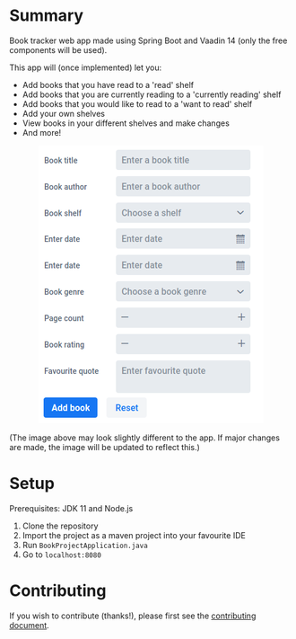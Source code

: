 # Summary

Book tracker web app made using Spring Boot and Vaadin 14 (only the free components will be used).

This app will (once implemented) let you:
- Add books that you have read to a 'read' shelf
- Add books that you are currently reading to a 'currently reading' shelf
- Add books that you would like to read to a 'want to read' shelf
- Add your own shelves
- View books in your different shelves and make changes
- And more!

<p align="center">
    <img src="/media/book-form.png" alt="New book form"/>
</p>

(The image above may look slightly different to the app. If major changes are made, the image will be updated to reflect this.)

# Setup

Prerequisites: JDK 11 and Node.js

1. Clone the repository
2. Import the project as a maven project into your favourite IDE
3. Run `BookProjectApplication.java`
4. Go to `localhost:8080`

# Contributing

If you wish to contribute (thanks!), please first see the [contributing document](https://github.com/knjk04/book-project/blob/master/.github/CONTRIBUTING.md).
